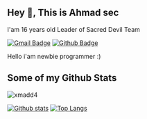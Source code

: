 ## Hey 👋, This is Ahmad sec

  I'am 16 years old
  Leader of Sacred Devil Team
  
[![Gmail Badge](https://img.shields.io/badge/-sacreddevilxploit@gmail.com-c14438?style=flat&logo=Gmail&logoColor=white&link=mailto:sacreddevilxploit@gmail.com)](mailto:sacreddevilxploit@gmail.com) [![Github Badge](https://img.shields.io/badge/-xmadd4-grey?style=flat&logo=github&logoColor=white&link=https://github.com/xmadd4/)](https://www.github.com/xmadd4/) <p align='left'>Hello i'am newbie programmer :)</p>
## Some of my Github Stats
<p align=left> <img src=https://komarev.com/ghpvc/?username=xmadd4 alt=xmadd4 /> </p>

[![Github stats](https://github-readme-stats.vercel.app/api?username=xmadd4&show_icons=true&include_all_commits=true)](https://github.com/xmadd4/github-readme-stats)
[![Top Langs](https://github-readme-stats.vercel.app/api/top-langs/?username=xmadd4&layout=compact)](https://github.com/xmadd4/github-readme-stats)
